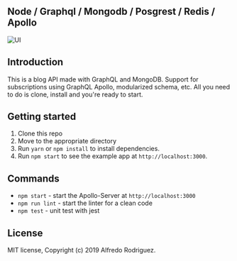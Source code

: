 ## Node / Graphql / Mongodb / Posgrest / Redis / Apollo

![UI](/graphql.png?raw=true)

## Introduction

This is a blog API made with GraphQL and MongoDB. Support for subscriptions using GraphQL Apollo, modularized schema, etc. All you need to do is clone, install and you're ready to start.

## Getting started

1. Clone this repo
2. Move to the appropriate directory<br />
3. Run `yarn` or `npm install` to install dependencies.<br />
4. Run `npm start` to see the example app at `http://localhost:3000`.

## Commands

- `npm start` - start the Apollo-Server at `http://localhost:3000`
- `npm run lint` - start the linter for a clean code
- `npm test` - unit test with jest

## License

MIT license, Copyright (c) 2019 Alfredo Rodriguez.
